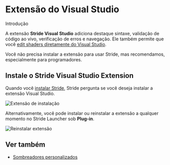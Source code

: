 # Extensão do Visual Studio

<span class="badge text-bg-primary">Introdução</span>

A extensão **Stride Visual Studio** adiciona destaque sintaxe, validação de código ao vivo, verificação de erros e navegação. Ele também permite que você [edit shaders diretamente do Visual Studio](../graphics/effects-and-shaders/custom-shaders.md).

Você não precisa instalar a extensão para usar Stride, mas recomendamos, especialmente para programadores.

## Instale o Stride Visual Studio Extension

Quando você [instalar Stride](install-stride.md), Stride pergunta se você deseja instalar a extensão Visual Studio.

![ Extensão de instalação](media/install-VS-plug-in-prompt.png)

Alternativamente, você pode instalar ou reinstalar a extensão a qualquer momento no Stride Launcher sob **Plug-in**.

![Reinstalar extensão](media/reinstall-extension.png)

## Ver também

* [Sombreadores personalizados](../graphics/effects-and-shaders/custom-shaders.md)